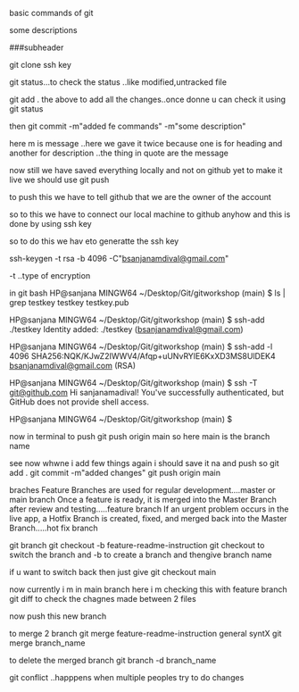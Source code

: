 basic commands of git 

some descriptions

###subheader

git clone ssh key 

git status...to check the status ..like modified,untracked file

git add .
the above to add all the changes..once donne u can check it using 
git status 

then
git commit -m"added fe commands" -m"some description"

here m is message ..here we gave it twice because one is for heading and another for description ..the thing in quote are the message 

now still we have saved everything locally and not on github yet to make it live we should use git push

to push this we have to tell github that we are the owner of the account 

so to this we have to connect our local machine to github anyhow and this is done by using ssh key

so to do this we hav eto generatte the ssh key 

ssh-keygen -t rsa -b 4096 -C"bsanjanamdival@gmail.com"

-t ..type of encryption

in git bash 
HP@sanjana MINGW64 ~/Desktop/Git/gitworkshop (main)
$ ls | grep testkey
testkey
testkey.pub

HP@sanjana MINGW64 ~/Desktop/Git/gitworkshop (main)
$ ssh-add ./testkey
Identity added: ./testkey (bsanjanamdival@gmail.com)

HP@sanjana MINGW64 ~/Desktop/Git/gitworkshop (main)
$ ssh-add -l
4096 SHA256:NQK/KJwZ2IWWV4/Afqp+uUNvRYlE6KxXD3MS8UlDEK4 bsanjanamdival@gmail.com (RSA)

HP@sanjana MINGW64 ~/Desktop/Git/gitworkshop (main)
$ ssh -T git@github.com
Hi sanjanamadival! You've successfully authenticated, but GitHub does not provide shell access.

HP@sanjana MINGW64 ~/Desktop/Git/gitworkshop (main)
$


now in terminal to push 
git push origin main
so here main is the branch name

see now whwne i add few things again i should save it na and push so 
git add .
git commit -m"added changes"
git push origin main


braches
Feature Branches are used for regular development....master or main branch
Once a feature is ready, it is merged into the Master Branch after review and testing.....feature branch
If an urgent problem occurs in the live app, a Hotfix Branch is created, fixed, and merged back into the Master Branch.....hot fix branch



git branch 
git checkout -b feature-readme-instruction
git checkout to switch the branch and -b to create a branch and thengive branch name 


if u want to switch back then just give
git checkout main

now currently i m in main branch 
here i m checking this with feature branch 
git diff 
to check the chagnes made between 2 files 

now push this new branch 

to merge 2 branch 
git merge feature-readme-instruction 
general syntX 
git merge branch_name

to delete the merged branch 
git branch -d branch_name


git conflict ..happpens when multiple peoples try to do changes 

